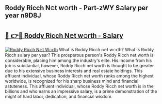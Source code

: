 ## Roddy Ricch N𝚎t w𝚘rth - Part-zWY S𝚊lary per year n9D8J

# <h2><a href="http://gc1bkd.nevu.top/?p=Roddy+Ricch">🔗 👉🔴 Roddy Ricch N𝚎t w𝚘rth - S𝚊lary</a></h2>

[![Roddy Ricch N𝚎t W𝚘rth](https://i.imgur.com/Oavwk0R.jpeg)](http://gc1bkd.nevu.top/?p=Roddy+Ricch)
What is Roddy Ricch n𝚎t w𝚘rth? What is Roddy Ricch s𝚊lary per year?
This prosperous person's Roddy Ricch net worth is considerable, placing him among the industry's elite. His income from his job is substantial, however, Roddy Ricch net worth is thought to be greater due to his extensive business interests and real estate holdings. This affluent individual, whose Roddy Ricch net worth ranks among the highest worldwide, is recognized for his sharp business mind and financial astuteness. This affluent individual, whose Roddy Ricch net worth is in the billions and who earns an impressive salary, is a prime demonstration of the might of hard labor, dedication, and financial wisdom.
